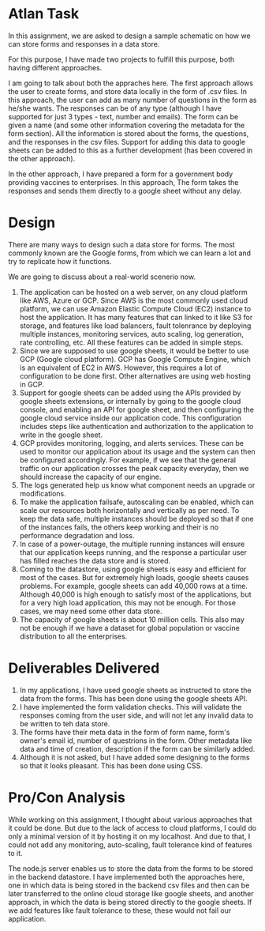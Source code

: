 # Atlan Task

In this assignment, we are asked to design a sample schematic on how we can store forms and responses in a data store. 

For this purpose, I have made two projects to fulfill this purpose, both having different approaches.

I am going to talk about both the appraches here. The first approach allows the user to create forms, and store data locally in the form of .csv files. In this approach, the user can add as many number of questions in the form as he/she wants. The responses can be of any type (although I have supported for just 3 types - text, number and emails). The form can be given a name (and some other information covering the metadata for the form section). 
All the information is stored about the forms, the questions, and the responses in the csv files. Support for adding this data to google sheets can be added to this as a further development (has been covered in the other approach). 

In the other approach, I have prepared a form for a government body providing vaccines to enterprises. In this approach, The form takes the responses and sends them directly to a google sheet without any delay.


# Design

There are many ways to design such a data store for forms. The most commonly known are the Google forms, from which we can learn a lot and try to replicate how it functions. 

We are going to discuss about a real-world scenerio now.

1. The application can be hosted on a web server, on any cloud platform like AWS, Azure or GCP. Since AWS is the most commonly used cloud platform, we can use Amazon Elastic Compute Cloud (EC2) instance to host the application. It has many features that can linked to it like S3 for storage, and features like load balancers, fault tolenrance by deploying multiple instances, monitoring services, auto scaling, log generation, rate controlling, etc. All these features can be added in simple steps. 
1. Since we are supposed to use google sheets, it would be better to use GCP (Google cloud platform). GCP has Google Compute Engine, which is an equivalent of EC2 in AWS. However, this requires a lot of configuration to be done first. Other alternatives are using web hosting in GCP.
1. Support for google sheets can be added using the APIs provided by google sheets extensions, or internally by going to the google cloud console, and enabling an API for google sheet, and then configuring the google cloud service inside our application code. This configuration includes steps like  authentication and authorization to the application to write in the google sheet. 
1. GCP provides monitoring, logging, and alerts services. These can be used to monitor our application about its usage and the system can then be configured accordingly. For example, if we see that the general traffic on our application crosses the peak capacity everyday, then we should increase the capacity of our engine. 
1. The logs generated help us know what component needs an upgrade or modifications.
1. To make the application failsafe, autoscaling can be enabled, which can scale our resources both horizontally and vertically as per need. To keep the data safe, multiple instances should be deployed so that if one of the instances fails, the others keep working and their is no performance degradation and loss.
1. In case of a power-outage, the multiple running instances will ensure that our application keeps running, and the response a particular user has filled reaches the data store and is stored. 
1. Coming to the datastore, using google sheets is easy and efficient for most of the cases. But for extremely high loads, google sheets causes problems. For example, google sheets can add 40,000 rows at a time. Although 40,000 is high enough to satisfy most of the applications, but for a very high load application, this may not be enough. For those cases, we may need some other data store.
1. The capacity of google sheets is about 10 million cells. This also may not be enough if we have a dataset for global population or vaccine distribution to all the enterprises.

 
# Deliverables Delivered

1. In my applications, I have used google sheets as instructed to store the data from the forms. This has been done using the google sheets API.
2. I have implemented the form validation checks. This will validate the responses coming from the user side, and will not let any invalid data to be written to teh data store.
3. The forms have their meta data in the form of form name, form's owner's email id, number of questrions in the form. Other metadata like data and time of creation, description if the form can be similarly added.
4. Although it is not asked, but I have added some designing to the forms so that it looks pleasant. This has been done using CSS.
 

# Pro/Con Analysis

While working on this assignment, I thought about various approaches that it could be done. But due to the lack of access to cloud platforms, I could do only a minimal version of it by hosting it on my localhost. And due to that, I could not add any monitoring, auto-scaling, fault tolerance kind of features to it.

The node.js server enables us to store the data from the forms to be stored in the backend datastore. I have implemented both the approaches here, one in which data is being stored in the backend csv files and then can be later transferred to the online cloud storage like google sheets, and another approach, in which the data is being stored directly to the google sheets. If we add features like fault tolerance to these, these would not fail our application.
